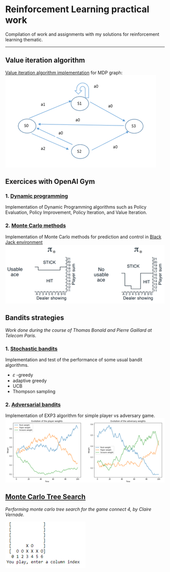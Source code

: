# Reinforcement Learning practical work
Compilation of work and assignments with my solutions for reinforcement learning thematic.
  
---
  
## Value iteration algorithm
[Value iteration algorithm implementation]() for MDP graph:
![](./value_iteration_algorithm/MDPgraph.PNG)

## Exercices with OpenAI Gym

### 1. [Dynamic programming](./openai_gym/dynamic_programming/Dynamic_Programming.ipynb)
Implementation of Dynamic Programming algorithms such as Policy Evaluation, Policy Improvement, Policy Iteration, and Value Iteration.

### 2. [Monte Carlo methods](./openai_gym/monte-carlo-methods/Monte_Carlo.ipynb)
Implementation of Monte Carlo methods for prediction and control in [Black Jack environment](https://github.com/openai/gym/blob/master/gym/envs/toy_text/blackjack.py)
![](./openai_gym/monte-carlo-methods/images/optimal.png)

## Bandits strategies
*Work done during the course of Thomas Bonald and Pierre Gaillard at Telecom Paris.*
  
### 1. [Stochastic bandits](./bandits_strategies/stochastic-bandits/lab-stochastic-bandits.ipynb)
Implementation and test of the performance of some usual bandit algorithms.
* 𝜀 -greedy
* adaptive greedy
* UCB
* Thompson sampling

### 2. [Adversarial bandits](./bandits_strategies/adversarial-bandits/Adversarial_bandits.ipynb)
Implementation of EXP3 algorithm for simple player vs adversary game.
![](./bandits_strategies/adversarial-bandits/rock_paper_scissors.PNG)

## [Monte Carlo Tree Search](./monte_carlo_tree_search/MCTS%20--%20Connect%204-Lab2-newLab.ipynb)
*Performing monte carlo tree search for the game connect 4, by Claire Vernade.*  
  
![](./monte_carlo_tree_search/Connect4.PNG)
